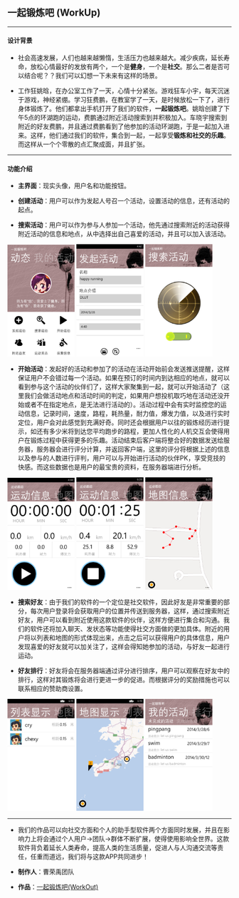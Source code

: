 ## 一起锻炼吧 (WorkUp)
---

#### 设计背景
* 社会高速发展，人们也越来越懒惰，生活压力也越来越大。减少疾病，延长寿命，放松心情最好的发放有两个，一个是**健身**，一个是**社交**。那么二者是否可以结合呢？？我们可以幻想一下未来有这样的场景。

* 工作狂姚晗，在办公室工作了一天，心情十分紧张。游戏狂车小宇，每天沉迷于游戏，神经紧绷。学习狂费鹏，在教室学了一天，是时候放松一下了，进行身体锻炼了。他们都拿出手机打开了我们的软件，**一起锻炼吧**。姚晗创建了下午5点的环湖跑的运动，费鹏通过附近活动搜索到并积极加入。车晓宇搜索到附近的好友费鹏，并且通过费鹏看到了他参加的活动环湖跑，于是一起加入进来。这样，他们通过我们的软件，集合到一起，一起享受**锻炼和社交的乐趣**。而这样从一个个零散的点汇聚成面，并且扩张。

---

#### 功能介绍

* **主界面**：现实头像，用户名和功能按钮。

* **创建活动**：用户可以作为发起人号召一个活动，设置活动的信息，还有活动的起点。

* **搜索活动**：用户可以作为参与人参加一个活动，他先通过搜索附近的活动获得附近活动的信息和地点，从中选择出自己喜爱的活动，并且可以加入该活动。

<img width="30%" height="30%" src="https://github.com/caorongyu/workup/blob/master/documents/pic/main_page.png">
<img width="30%" height="30%" src="https://github.com/caorongyu/workup/blob/master/documents/pic/create_act.png">
<img width="30%" height="30%" src="https://github.com/caorongyu/workup/blob/master/documents/pic/search_act.png">

* **开始活动**：发起好的活动和参加了的活动在活动开始前会发送推送提醒，这样保证用户不会错过每一个活动。如果在预订的时间内到达相应的地点，就可以看到参与这个活动的伙伴们了，这样大家聚集到一起，就可以开始活动了（这里我们会做活动地点和活动时间的判定，如果用户想投机取巧地在活动还没开始或者不在指定地点，是无法进行活动的）。活动过程中会有实时监控您的运动信息，记录时间，速度，路程，耗热量，耐力值，爆发力值，以及进行实时定位，用户会对此感觉到充满好奇。同时还会根据用户以往的锻炼经历进行提示，如还有多少米将到达您平均跑步的路程，更加人性化的人机交互会使得用户在锻炼过程中获得更多的乐趣。活动结束后客户端将整合好的数据发送给服务器，服务器会进行评分计算，并返回客户端，这里的评分将根据上述的信息以及参与的人数进行评判，用户可以与开始进行活动的伙伴PK，享受竞技的快感。而这些数据也是用户的最宝贵的资料，在服务器端进行分析。

<img width="30%" height="30%" src="https://github.com/caorongyu/workup/blob/master/documents/pic/start_act.png">
<img width="30%" height="30%" src="https://github.com/caorongyu/workup/blob/master/documents/pic/finish_act.png">
<img width="30%" height="30%" src="https://github.com/caorongyu/workup/blob/master/documents/pic/act_rote.png">

* **搜索好友**：由于我们的软件的一个定位是社交软件，因此好友是非常重要的部分，每次用户登录将会获取用户的位置并传送到服务器，这样，通过搜索附近好友，用户可以看到附近使用这款软件的伙伴，这样方便进行集合和沟通。我们的软件还将加入聊天、发状态等功能使得社交方面做的更加具体。附近的用户将以列表和地图的形式体现出来，点击之后可以获得用户的具体信息，用户发现喜爱的好友就可以加关注了，这样会得知她参加的活动，与好友一起进行运动。

* **好友排行**：好友将会在服务器端通过评分进行排序，用户可以观察在好友中的排行，这样对其锻炼将会进行更进一步的促进。而根据评分的奖励措施也可以联系相应的赞助商设置。

<img width="30%" height="30%" src="https://github.com/caorongyu/workup/blob/master/documents/pic/near_frd_list.png">
<img width="30%" height="30%" src="https://github.com/caorongyu/workup/blob/master/documents/pic/near_frd_map.png">
<img width="30%" height="30%" src="https://github.com/caorongyu/workup/blob/master/documents/pic/history_list.png">

---

* 我们的作品可以向社交方面和个人的助手型软件两个方面同时发展，并且在影响力上将会通过个人用户->团队->群体不断扩展，使得使用影响全世界。这款软件背负着延长人类寿命，提高人类的生活质量，促进人与人沟通交流等责任，任重而道远，我们将与这款APP共同进步！

* **制作人**：曹荣禹团队

* **作品**：[一起锻炼吧(WorkOut)]()
